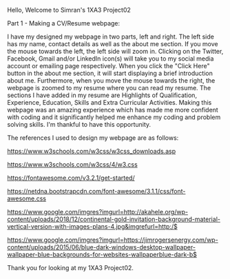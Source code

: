Hello, Welcome to Simran's 1XA3 Project02

Part 1 - Making a CV/Resume webpage:

I have my designed my webpage in two parts, left and right. The left side has my name, contact details as well as the about me section. If you move the mouse towards the left,
the left side will zoom in. Clicking on the Twitter, Facebook, Gmail and/or LinkedIn icon(s) will take you to my social media account or emailing page respectively.
When you click the "Click Here" button in the about me section, it will start displaying a brief introduction about me. Furthermore, when you move
the mouse towards the right, the webpage is zoomed to my resume where you can read my resume. The sections I have added in my resume are Highlights of Qualification,
Experience, Education, Skills and Extra Curricular Activities. Making this webpage was an amazing experience which has made me more confident with coding and it
significantly helped me enhance my coding and problem solving skills. I'm thankful to have this opportunity.

The references I used to design my webpage are as follows:

https://www.w3schools.com/w3css/w3css_downloads.asp

https://www.w3schools.com/w3css/4/w3.css

https://fontawesome.com/v3.2.1/get-started/

https://netdna.bootstrapcdn.com/font-awesome/3.1.1/css/font-awesome.css

https://www.google.com/imgres?imgurl=http://akahele.org/wp-content/uploads/2018/12/continental-gold-invitation-background-material-vertical-version-with-images-plans-4.jpg&imgrefurl=http:/$

https://www.google.com/imgres?imgurl=https://jimrogersenergy.com/wp-content/uploads/2015/06/blue-dark-windows-desktop-wallpaper-wallpaper-blue-backgrounds-for-websites-wallpaperblue-dark-b$


Thank you for looking at my 1XA3 Project02.

